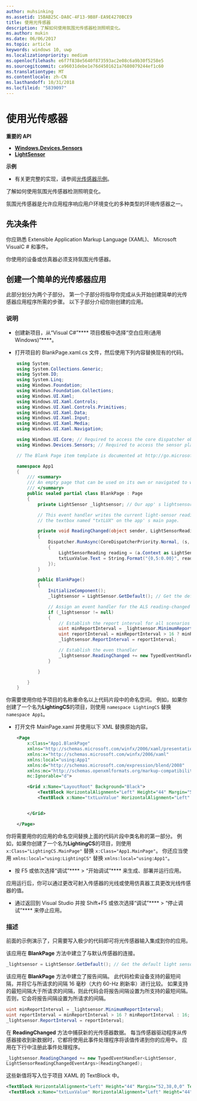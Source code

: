 ```yaml
---
author: muhsinking
ms.assetid: 15BAB25C-DA8C-4F13-9B8F-EA9E4270BCE9
title: 使用光传感器
description: 了解如何使用氛围光传感器检测照明变化。
ms.author: mukin
ms.date: 06/06/2017
ms.topic: article
keywords: windows 10, uwp
ms.localizationpriority: medium
ms.openlocfilehash: e6f7f838e5640f873593ac2e08c6a9b30f5258e5
ms.sourcegitcommit: ca96031debe1e76d4501621a7680079244ef1c60
ms.translationtype: MT
ms.contentlocale: zh-CN
ms.lasthandoff: 10/31/2018
ms.locfileid: "5839097"
---
```

# <a name="use-the-light-sensor"></a>使用光传感器


**重要的 API**

-   [**Windows.Devices.Sensors**](https://msdn.microsoft.com/library/windows/apps/BR206408)
-   [**LightSensor**](https://msdn.microsoft.com/library/windows/apps/BR225790)

**示例**

-   有关更完整的实现，请参阅[光传感器示例](https://github.com/Microsoft/Windows-universal-samples/tree/master/Samples/LightSensor)。

了解如何使用氛围光传感器检测照明变化。

氛围光传感器是允许应用程序响应用户环境变化的多种类型的环境传感器之一。

## <a name="prerequisites"></a>先决条件

你应熟悉 Extensible Application Markup Language (XAML)、 Microsoft VisualC # 和事件。

你使用的设备或仿真器必须支持氛围光传感器。

## <a name="create-a-simple-light-sensor-app"></a>创建一个简单的光传感器应用

此部分划分为两个子部分。 第一个子部分将指导你完成从头开始创建简单的光传感器应用程序所需的步骤。 以下子部分介绍你刚创建的应用。

###  <a name="instructions"></a>说明

-   创建新项目，从“Visual C#”**** 项目模板中选择“空白应用(通用 Windows)”****。

-   打开项目的 BlankPage.xaml.cs 文件，然后使用下列内容替换现有的代码。

```csharp
    using System;
    using System.Collections.Generic;
    using System.IO;
    using System.Linq;
    using Windows.Foundation;
    using Windows.Foundation.Collections;
    using Windows.UI.Xaml;
    using Windows.UI.Xaml.Controls;
    using Windows.UI.Xaml.Controls.Primitives;
    using Windows.UI.Xaml.Data;
    using Windows.UI.Xaml.Input;
    using Windows.UI.Xaml.Media;
    using Windows.UI.Xaml.Navigation;

    using Windows.UI.Core; // Required to access the core dispatcher object
    using Windows.Devices.Sensors; // Required to access the sensor platform and the ALS

    // The Blank Page item template is documented at http://go.microsoft.com/fwlink/p/?linkid=234238

    namespace App1
    {
        /// <summary>
        /// An empty page that can be used on its own or navigated to within a Frame.
        /// </summary>
        public sealed partial class BlankPage : Page
        {
            private LightSensor _lightsensor; // Our app' s lightsensor object

            // This event handler writes the current light-sensor reading to
            // the textbox named "txtLUX" on the app' s main page.

            private void ReadingChanged(object sender, LightSensorReadingChangedEventArgs e)
            {
                Dispatcher.RunAsync(CoreDispatcherPriority.Normal, (s, a) =>
                {
                    LightSensorReading reading = (a.Context as LightSensorReadingChangedEventArgs).Reading;
                    txtLuxValue.Text = String.Format("{0,5:0.00}", reading.IlluminanceInLux);
                });
            }

            public BlankPage()
            {
                InitializeComponent();
                _lightsensor = LightSensor.GetDefault(); // Get the default light sensor object

                // Assign an event handler for the ALS reading-changed event
                if (_lightsensor != null)
                {
                    // Establish the report interval for all scenarios
                    uint minReportInterval = _lightsensor.MinimumReportInterval;
                    uint reportInterval = minReportInterval > 16 ? minReportInterval : 16;
                    _lightsensor.ReportInterval = reportInterval;

                    // Establish the even thandler
                    _lightsensor.ReadingChanged += new TypedEventHandler<LightSensor, LightSensorReadingChangedEventArgs>(ReadingChanged);
                }

            }

        }
    }
```

你需要使用你给予项目的名称重命名以上代码片段中的命名空间。 例如，如果你创建了一个名为**LightingCS**的项目，则使用 `namespace LightingCS` 替换 `namespace App1`。

-   打开文件 MainPage.xaml 并使用以下 XML 替换原始内容。

```xml
    <Page
        x:Class="App1.BlankPage"
        xmlns="http://schemas.microsoft.com/winfx/2006/xaml/presentation"
        xmlns:x="http://schemas.microsoft.com/winfx/2006/xaml"
        xmlns:local="using:App1"
        xmlns:d="http://schemas.microsoft.com/expression/blend/2008"
        xmlns:mc="http://schemas.openxmlformats.org/markup-compatibility/2006"
        mc:Ignorable="d">

        <Grid x:Name="LayoutRoot" Background="Black">
            <TextBlock HorizontalAlignment="Left" Height="44" Margin="52,38,0,0" TextWrapping="Wrap" Text="LUX Reading" VerticalAlignment="Top" Width="150"/>
            <TextBlock x:Name="txtLuxValue" HorizontalAlignment="Left" Height="44" Margin="224,38,0,0" TextWrapping="Wrap" Text="TextBlock" VerticalAlignment="Top" Width="217"/>


        </Grid>

    </Page>
```

你将需要用你的应用的命名空间替换上面的代码片段中类名称的第一部分。 例如，如果你创建了一个名为**LightingCS**的项目，则使用 `x:Class="LightingCS.MainPage"` 替换 `x:Class="App1.MainPage"`。 你还应当使用 `xmlns:local="using:LightingCS"` 替换 `xmlns:local="using:App1"`。

-   按 F5 或依次选择“调试”**** > “开始调试”**** 来生成、部署并运行应用。

应用运行后，你可以通过更改可射入传感器的光线或使用仿真器工具更改光线传感器的值。

-   通过返回到 Visual Studio 并按 Shift+F5 或依次选择“调试”**** > “停止调试”**** 来停止应用。

###  <a name="explanation"></a>描述

前面的示例演示了，只需要写入极少的代码即可将光传感器输入集成到你的应用。

该应用在 **BlankPage** 方法中建立了与默认传感器的连接。

```csharp
_lightsensor = LightSensor.GetDefault(); // Get the default light sensor object
```

该应用在 **BlankPage** 方法中建立了报告间隔。 此代码检索设备支持的最短间隔，并将它与所请求的间隔 16 毫秒（大约 60-Hz 刷新率）进行比较。 如果支持的最短间隔大于所请求的间隔，则此代码会将报告间隔设置为所支持的最短间隔。 否则，它会将报告间隔设置为所请求的间隔。

```csharp
uint minReportInterval = _lightsensor.MinimumReportInterval;
uint reportInterval = minReportInterval > 16 ? minReportInterval : 16;
_lightsensor.ReportInterval = reportInterval;
```
在 **ReadingChanged** 方法中捕获新的光传感器数据。 每当传感器驱动程序从传感器接收到新数据时，它都将使用此事件处理程序将该值传递到你的应用中。 应用在下行中注册此事件处理程序。

```csharp
_lightsensor.ReadingChanged += new TypedEventHandler<LightSensor,
LightSensorReadingChangedEventArgs>(ReadingChanged);
```

这些新值将写入位于项目 XAML 的 TextBlock 中。

```xml
<TextBlock HorizontalAlignment="Left" Height="44" Margin="52,38,0,0" TextWrapping="Wrap" Text="LUX Reading" VerticalAlignment="Top" Width="150"/>
 <TextBlock x:Name="txtLuxValue" HorizontalAlignment="Left" Height="44" Margin="224,38,0,0" TextWrapping="Wrap" Text="TextBlock" VerticalAlignment="Top" Width="217"/>
```